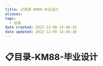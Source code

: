 ```yaml
---
title: 📋目录-KM88-毕业设计
aliases:
tags:
  - 目录
date created: 2022-12-08 14:46:18
date updated: 2022-12-08 14:46:18
---
```


# 📋目录-KM88-毕业设计

